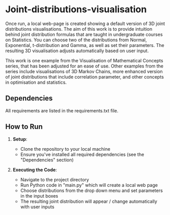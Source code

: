 # Joint-distributions-visualisation

Once run, a local web-page is created showing a default version of 3D joint distributions visualisations. 
The aim of this work is to provide intuition behind joint distribution formulas that are taught in undergraduate courses on Statistics.
You can choose two of the distributions from Normal, Exponential, t-distribution and Gamma, as well as set their parameters. 
The resulting 3D visualisation adjusts automatically based on user input. 

This work is one example from the Visualisation of Mathematical Concepts series, that has been adjusted for an ease of use. 
Other examples from the series include visualisations of 3D Markov Chains, more enhanced version of joint distributions that include correlation parameter, and other concepts in optimisation and statistics.

## Dependencies

All requirements are listed in the requirements.txt file.

## How to Run

1. **Setup**: 
    - Clone the repository to your local machine
    - Ensure you've installed all required dependencies (see the "Dependencies" section)

2. **Executing the Code**: 
    - Navigate to the project directory
    - Run Python code in "main.py" which will create a local web page
    - Choose distributions from the drop down menu and set parameters in the input boxes
    - The resulting joint distribution will appear / change automatically with user inputs
